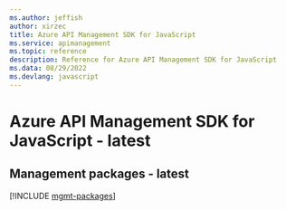 ```yaml
---
ms.author: jeffish
author: xirzec
title: Azure API Management SDK for JavaScript
ms.service: apimanagement
ms.topic: reference
description: Reference for Azure API Management SDK for JavaScript
ms.data: 08/29/2022
ms.devlang: javascript
---
```

# Azure API Management SDK for JavaScript - latest

## Management packages - latest
[!INCLUDE [mgmt-packages](api-management-mgmt-index.md)]
